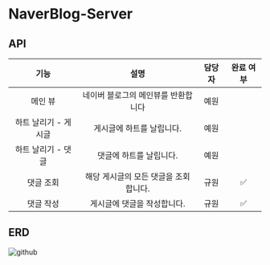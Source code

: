 # NaverBlog-Server

## API

| 기능 | 설명 | 담당자 | 완료 여부|
|:-----:|:----:|:-----:|:-----:|
|메인 뷰|네이버 블로그의 메인뷰를 반환합니다| 예원 ||
|하트 날리기 - 게시글|게시글에 하트를 날립니다.|예원||
|하트 날리기 - 댓글|댓글에 하트를 날립니다.|예원||
|댓글 조회|해당 게시글의 모든 댓글을 조회합니다.|규원|✅|
|댓글 작성|게시글에 댓글을 작성합니다.|규원|✅|

## ERD
![github](https://user-images.githubusercontent.com/63635886/143493863-d4b33f56-117a-4df6-ab53-52566787d10c.png)
